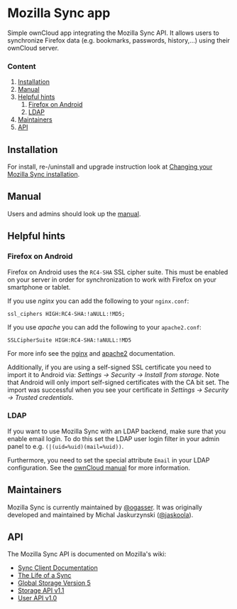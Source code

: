 Mozilla Sync app
================

Simple ownCloud app integrating the Mozilla Sync API.
It allows users to synchronize Firefox data (e.g. bookmarks, passwords, history,...) using their ownCloud server.

### Content
1. <a href="#installation">Installation</a>
2. <a href="#manual">Manual</a>
3. <a href="#helpful-hints">Helpful hints</a>
    1. <a href="#firefox-on-android">Firefox on Android</a>
    2. <a href="#ldap">LDAP</a>
4. <a href="#maintainers">Maintainers</a>
5. <a href="#api">API</a>

Installation
------------
For install, re-/uninstall and upgrade instruction look at [Changing your Mozilla Sync installation](INSTALL.md).

Manual
------
Users and admins should look up the [manual](docs/MANUAL.md).

Helpful hints
-------------

### Firefox on Android

Firefox on Android uses the ````RC4-SHA```` SSL cipher suite.
This must be enabled on your server in order for synchronization to work with Firefox on your smartphone or tablet.

If you use *nginx* you can add the following to your ````nginx.conf````:
````
ssl_ciphers HIGH:RC4-SHA:!aNULL:!MD5;
````

If you use *apache* you can add the following to your ````apache2.conf````:
````
SSLCipherSuite HIGH:RC4-SHA:!aNULL:!MD5
````

For more info see the [nginx](http://wiki.nginx.org/HttpSslModule#ssl_ciphers) and [apache2](https://httpd.apache.org/docs/2.2/mod/mod_ssl.html#sslciphersuite) documentation.

Additionally, if you are using a self-signed SSL certificate you need to import it to Android via:
*Settings → Security → Install from storage*. Note that Android will only import self-signed certificates with the CA bit set.
The import was successful when you see your certificate in *Settings → Security → Trusted credentials*.

### LDAP
If you want to use Mozilla Sync with an LDAP backend, make sure that you enable email login. To do this set the LDAP user login filter in your admin panel to e.g. ```(|(uid=%uid)(mail=%uid))```.

Furthermore, you need to set the special attribute ```Email``` in your LDAP configuration. See the [ownCloud manual](http://doc.owncloud.org/server/5.0/admin_manual/configuration/auth_ldap.html#special-attributes) for more information.

Maintainers
-----------
Mozilla Sync is currently maintained by [@ogasser](https://github.com/ogasser).
It was originally developed and maintained by Michal Jaskurzynski ([@jaskoola](https://github.com/jaskoola)).

API
---
The Mozilla Sync API is documented on Mozilla's wiki:
* [Sync Client Documentation](http://docs.services.mozilla.com/sync/index.html)
* [The Life of a Sync](http://docs.services.mozilla.com/sync/lifeofasync.html)
* [Global Storage Version 5](http://docs.services.mozilla.com/sync/storageformat5.html)
* [Storage API v1.1](http://docs.services.mozilla.com/storage/apis-1.1.html)
* [User API v1.0](https://docs.services.mozilla.com/reg/apis.html)

